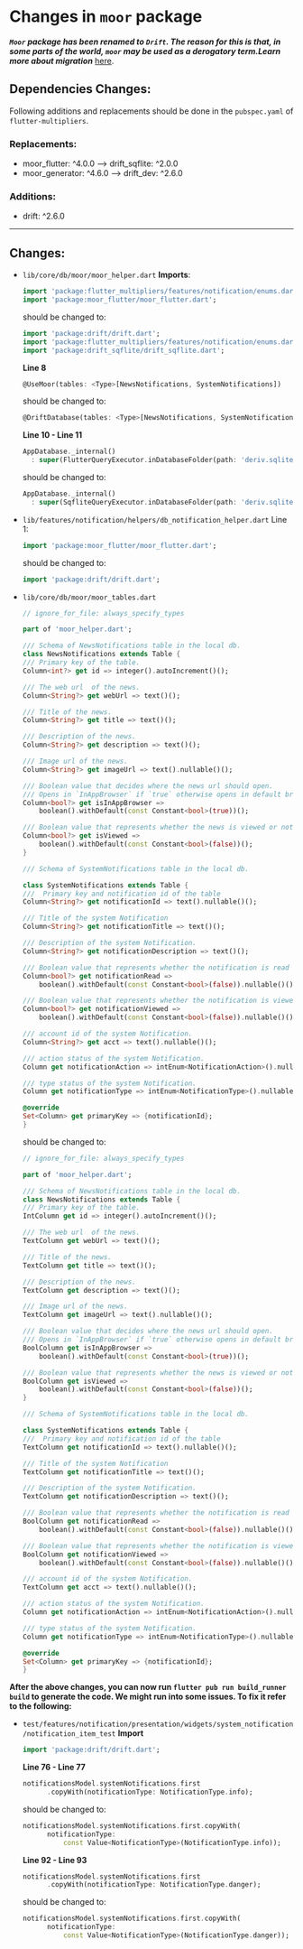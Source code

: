# Changes in `moor` package

***`Moor` package has been renamed to `Drift`. The reason for this is that, in some parts of the world, `moor` may be used as a derogatory term.Learn more about migration***   [here][moor_migration_link].

## Dependencies Changes:
Following additions and replacements should be done in the `pubspec.yaml` of `flutter-multipliers`.
### Replacements:
- moor_flutter: ^4.0.0 --> drift_sqflite: ^2.0.0
- moor_generator: ^4.6.0 --> drift_dev: ^2.6.0

### Additions:
- drift: ^2.6.0

<!-- <br> -->

---

## Changes:


- `lib/core/db/moor/moor_helper.dart` 
    **Imports**:

    ```dart
    import 'package:flutter_multipliers/features/notification/enums.dart';
    import 'package:moor_flutter/moor_flutter.dart';
    ```

    should be changed to:
        
    ```dart
    import 'package:drift/drift.dart';
    import 'package:flutter_multipliers/features/notification/enums.dart';
    import 'package:drift_sqflite/drift_sqflite.dart';
    ```

    **Line 8**
    ```dart
    @UseMoor(tables: <Type>[NewsNotifications, SystemNotifications])
    ```

    should be changed to:

    ```dart
    @DriftDatabase(tables: <Type>[NewsNotifications, SystemNotifications])
    ```

    **Line 10 - Line 11**
    ```dart
    AppDatabase._internal()
      : super(FlutterQueryExecutor.inDatabaseFolder(path: 'deriv.sqlite'));
    ```

    should be changed to:

    ```dart
    AppDatabase._internal()
      : super(SqfliteQueryExecutor.inDatabaseFolder(path: 'deriv.sqlite'));
    ```

- `lib/features/notification/helpers/db_notification_helper.dart` Line 1:

    ```dart
    import 'package:moor_flutter/moor_flutter.dart';
    ```

    should be changed to:

    ```dart
    import 'package:drift/drift.dart';
    ```

- `lib/core/db/moor/moor_tables.dart` 

    ```dart
    // ignore_for_file: always_specify_types

    part of 'moor_helper.dart';

    /// Schema of NewsNotifications table in the local db.
    class NewsNotifications extends Table {
    /// Primary key of the table.
    Column<int?> get id => integer().autoIncrement()();

    /// The web url  of the news.
    Column<String?> get webUrl => text()();

    /// Title of the news.
    Column<String?> get title => text()();

    /// Description of the news.
    Column<String?> get description => text()();

    /// Image url of the news.
    Column<String?> get imageUrl => text().nullable()();

    /// Boolean value that decides where the news url should open.
    /// Opens in `InAppBrowser` if `true` otherwise opens in default browser.
    Column<bool?> get isInAppBrowser =>
        boolean().withDefault(const Constant<bool>(true))();

    /// Boolean value that represents whether the news is viewed or not.
    Column<bool?> get isViewed =>
        boolean().withDefault(const Constant<bool>(false))();
    }

    /// Schema of SystemNotifications table in the local db.

    class SystemNotifications extends Table {
    ///  Primary key and notification id of the table
    Column<String?> get notificationId => text().nullable()();

    /// Title of the system Notification
    Column<String?> get notificationTitle => text()();

    /// Description of the system Notification.
    Column<String?> get notificationDescription => text()();

    /// Boolean value that represents whether the notification is read or not.
    Column<bool?> get notificationRead =>
        boolean().withDefault(const Constant<bool>(false)).nullable()();

    /// Boolean value that represents whether the notification is viewed or not.
    Column<bool?> get notificationViewed =>
        boolean().withDefault(const Constant<bool>(false)).nullable()();

    /// account id of the system Notification.
    Column<String?> get acct => text().nullable()();

    /// action status of the system Notification.
    Column get notificationAction => intEnum<NotificationAction>().nullable()();

    /// type status of the system Notification.
    Column get notificationType => intEnum<NotificationType>().nullable()();

    @override
    Set<Column> get primaryKey => {notificationId};
    }
    ```

    should be changed to:

    ```dart
    // ignore_for_file: always_specify_types

    part of 'moor_helper.dart';

    /// Schema of NewsNotifications table in the local db.
    class NewsNotifications extends Table {
    /// Primary key of the table.
    IntColumn get id => integer().autoIncrement()();

    /// The web url  of the news.
    TextColumn get webUrl => text()();

    /// Title of the news.
    TextColumn get title => text()();

    /// Description of the news.
    TextColumn get description => text()();

    /// Image url of the news.
    TextColumn get imageUrl => text().nullable()();

    /// Boolean value that decides where the news url should open.
    /// Opens in `InAppBrowser` if `true` otherwise opens in default browser.
    BoolColumn get isInAppBrowser =>
        boolean().withDefault(const Constant<bool>(true))();

    /// Boolean value that represents whether the news is viewed or not.
    BoolColumn get isViewed =>
        boolean().withDefault(const Constant<bool>(false))();
    }

    /// Schema of SystemNotifications table in the local db.

    class SystemNotifications extends Table {
    ///  Primary key and notification id of the table
    TextColumn get notificationId => text().nullable()();

    /// Title of the system Notification
    TextColumn get notificationTitle => text()();

    /// Description of the system Notification.
    TextColumn get notificationDescription => text()();

    /// Boolean value that represents whether the notification is read or not.
    BoolColumn get notificationRead =>
        boolean().withDefault(const Constant<bool>(false)).nullable()();

    /// Boolean value that represents whether the notification is viewed or not.
    BoolColumn get notificationViewed =>
        boolean().withDefault(const Constant<bool>(false)).nullable()();

    /// account id of the system Notification.
    TextColumn get acct => text().nullable()();

    /// action status of the system Notification.
    Column get notificationAction => intEnum<NotificationAction>().nullable()();

    /// type status of the system Notification.
    Column get notificationType => intEnum<NotificationType>().nullable()();

    @override
    Set<Column> get primaryKey => {notificationId};
    }

    ```

**After the above changes, you can now run `flutter pub run build_runner build` to generate the code. We might run into some issues. To fix it refer to the following:** 

- `test/features/notification/presentation/widgets/system_notification/notification_item_test`
    **Import**

    ```dart
    import 'package:drift/drift.dart';
    ```



    **Line 76 - Line 77**

    ```dart
    notificationsModel.systemNotifications.first
          .copyWith(notificationType: NotificationType.info);
    ```
    should be changed to:

    ```dart
    notificationsModel.systemNotifications.first.copyWith(
          notificationType:
              const Value<NotificationType>(NotificationType.info));
    ```

    **Line 92 - Line 93**

    ```dart
    notificationsModel.systemNotifications.first
          .copyWith(notificationType: NotificationType.danger);
    ```

    should be changed to:

    ```dart
    notificationsModel.systemNotifications.first.copyWith(
          notificationType:
              const Value<NotificationType>(NotificationType.danger));
    ```




[moor_migration_link]: https://drift.simonbinder.eu/docs/upgrading/

